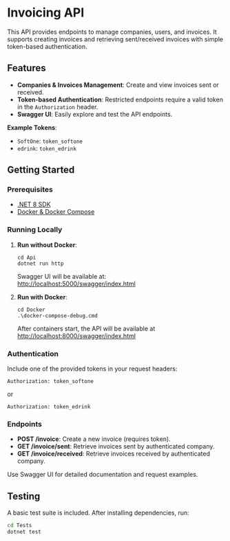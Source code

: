 # Invoicing API

This API provides endpoints to manage companies, users, and invoices. It supports creating invoices and retrieving sent/received invoices with simple token-based authentication.

## Features

- **Companies & Invoices Management**: Create and view invoices sent or received.
- **Token-based Authentication**: Restricted endpoints require a valid token in the `Authorization` header.
- **Swagger UI**: Easily explore and test the API endpoints.
  
**Example Tokens**:  
- `SoftOne`: `token_softone`  
- `edrink`: `token_edrink`

## Getting Started

### Prerequisites

- [.NET 8 SDK](https://dotnet.microsoft.com/download)
- [Docker & Docker Compose](https://docs.docker.com/get-docker/)

### Running Locally

1. **Run without Docker**:
    ```
   cd Api
   dotnet run http
    ```
   Swagger UI will be available at: [http://localhost:5000/swagger/index.html](http://localhost:5000/swagger/index.html)

2. **Run with Docker**:
    ```
    cd Docker
    .\docker-compose-debug.cmd
    ```
    After containers start, the API will be available at [http://localhost:8000/swagger/index.html](http://localhost:8000/swagger/index.html)

### Authentication

Include one of the provided tokens in your request headers:

```
Authorization: token_softone
```

or

```
Authorization: token_edrink
```

### Endpoints

- **POST /invoice**: Create a new invoice (requires token).
- **GET /invoice/sent**: Retrieve invoices sent by authenticated company.
- **GET /invoice/received**: Retrieve invoices received by authenticated company.

Use Swagger UI for detailed documentation and request examples.

## Testing

A basic test suite is included. After installing dependencies, run:

```bash
cd Tests
dotnet test
```
